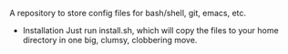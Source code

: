 A repository to store config files for bash/shell, git, emacs, etc.

* Installation
Just run install.sh, which will copy the files to your home directory in one big, clumsy, clobbering move.


